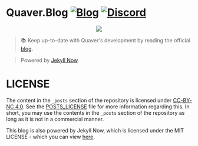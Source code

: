 
# Quaver.Blog [![Blog](https://img.shields.io/badge/Blog-Read-blue.svg)](https://trello.com/b/QVbVwKN1/quaver-client) [![Discord](https://discordapp.com/api/guilds/354206121386573824/widget.png?style=shield)](https://discord.gg/nJa8VFr)

<p align="center"> 
  <img src="https://eggplants.org/9du6q8.jpg">
</p>

>📚 Keep up-to-date with Quaver's development by reading the official [blog](https://blog.quavergame.com/).

>Powered by [Jekyll Now](http://www.jekyllnow.com/).

# LICENSE

The content in the `_posts` section of the repository is licensed under [CC-BY-NC 4.0](https://creativecommons.org/licenses/by-nc/4.0/legalcode). See the [POSTS_LICENSE](https://github.com/Swan/Quaver.Blog/blob/master/POSTS_LICENSE.md) file for more information regarding this. In short, you may use the contents in the `_posts` section of the repository as long as it is not in a commercial manner.

This blog is also powered by Jekyll Now, which is licensed under the MIT LICENSE - which you can view [here](https://github.com/Swan/Quaver.Blog/blob/master/LICENSE).
